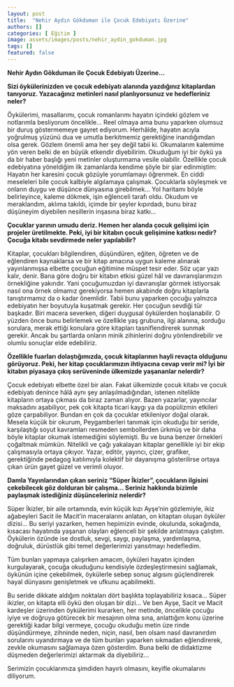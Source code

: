 ```yaml
---
layout: post
title:  "Nehir Aydın Gökduman ile Çocuk Edebiyatı Üzerine"
authors: []
categories: [ Eğitim ]
image: assets/images/posts/nehir_aydin_gokduman.jpg
tags: []
featured: false
---
```


**Nehir Aydın Gökduman ile Çocuk Edebiyatı Üzerine...**

**Sizi öykülerinizden ve çocuk edebiyatı alanında yazdığınız kitaplardan tanıyoruz. Yazacağınız metinleri nasıl planlıyorsunuz ve hedefleriniz neler?**

Öykülerimi, masallarımı, çocuk romanlarımı hayatın içindeki gözlem ve notlarımla besliyorum öncelikle… Reel olmaya ama bunu yaparken olumsuz bir duruş göstermemeye gayret ediyorum. Herhâlde, hayatın acıyla yoğrulmuş yüzünü dua ve umutla berkitmemiz gerektiğine inandığımdan olsa gerek. Gözlem önemli ama her şey değil tabii ki. Okumalarım kalemime yön veren belki de en büyük etkendir diyebilirim. Okuduğum iyi bir öykü ya da bir haber başlığı yeni metinler oluşturmama vesile olabilir. Özellikle çocuk edebiyatına yöneldiğim ilk zamanlarda kendime şöyle bir şiar edinmiştim: Hayatın her karesini çocuk gözüyle yorumlamayı öğrenmek. En ciddi meseleleri bile çocuk kalbiyle algılamaya çalışmak. Çocuklarla söyleşmek ve onların duygu ve düşünce dünyasına girebilmek… Yol haritamı böyle belirleyince, kaleme dökmek, işin eğlenceli tarafı oldu. Okudum ve meraklandım, aklıma takıldı, içimde bir şeyler kıpırdadı, bunu biraz düşüneyim diyebilen nesillerin inşasına biraz katkı…

**Çocuklar yarının umudu deriz. Hemen her alanda çocuk gelişimi için projeler üretilmekte. Peki, iyi bir kitabın çocuk gelişimine katkısı nedir? Çocuğa kitabı sevdirmede neler yapılabilir?**

Kitaplar, çocukları bilgilendiren, düşündüren, eğiten, öğreten ve de eğlendiren kaynaklarsa ve bir kitap amacına uygun kaleme alınarak yayınlanmışsa elbette çocuğun eğitimine müspet tesir eder. Söz uçar yazı kalır, denir. Bana göre doğru bir kitabın etkisi güzel hâl ve davranışlarımızın örnekliğine yakındır. Yani çocuğumuzdan iyi davranışlar görmek istiyorsak nasıl ona örnek olmamız gerekiyorsa hemen akabinde doğru kitaplarla tanıştırmamız da o kadar önemlidir. Tabii bunu yaparken çocuğu yalnızca edebiyatın her boyutuyla kuşatmak gerekir. Her çocuğun sevdiği tür başkadır. Biri macera severken, diğeri duygusal öykülerden hoşlanabilir. O yüzden önce bunu belirlemek ve özellikle yaş grubuna, ilgi alanına, sorduğu sorulara, merak ettiği konulara göre kitapları tasniflendirerek sunmak gerekir. Ancak bu şartlarda onların minik zihinlerini doğru yönlendirebilir ve olumlu sonuçlar elde edebiliriz.

**Özellikle fuarları dolaştığımızda, çocuk kitaplarının hayli revaçta olduğunu görüyoruz. Peki, her kitap çocuklarımızın ihtiyacına cevap verir mi? İyi bir kitabın piyasaya çıkış serüveninde ülkemizde yaşananlar nelerdir?**

Çocuk edebiyatı elbette özel bir alan. Fakat ülkemizde çocuk kitabı ve çocuk edebiyatı denince hâlâ aynı şey anlaşılmadığından, istenen nitelikte kitapların ortaya çıkması da biraz zaman alıyor. Bazen yazarlar, yayıncılar maksadını aşabiliyor, pek çok kitapta ticari kaygı ya da popülizmin etkileri göze çarpabiliyor. Bundan en çok da çocuklar etkileniyor doğal olarak. Mesela küçük bir okurum, Peygamberleri tanımak için okuduğu bir seride, karşılaştığı soyut kavramları resmeden sembollerden ürkmüş ve bir daha böyle kitaplar okumak istemediğini söylemişti. Bu ve buna benzer örnekleri çoğaltmak mümkün. Nitelikli ve çağı yakalayan kitaplar genellikle iyi bir ekip çalışmasıyla ortaya çıkıyor. Yazar, editör, yayıncı, çizer, grafiker, gerektiğinde pedagog katılımıyla kolektif bir dayanışma gösterilirse ortaya çıkan ürün gayet güzel ve verimli oluyor.

**Damla Yayınlarından çıkan seriniz “Süper İkizler”, çocukların ilgisini çekebilecek göz dolduran bir çalışma… Seriniz hakkında bizimle paylaşmak istediğiniz düşünceleriniz nelerdir?**

Süper İkizler, bir aile ortamında, evin küçük kızı Ayşe’nin gözlemiyle, ikiz ağabeyleri Sacit ile Macit’in maceralarını anlatan, on kitaptan oluşan öyküler dizisi… Bu seriyi yazarken, hemen hepimizin evinde, okulunda, sokağında, kısacası hayatında yaşanan olayları eğlenceli bir şekilde anlatmaya çalıştım. Öykülerin özünde ise dostluk, sevgi, saygı, paylaşma, yardımlaşma, doğruluk, dürüstlük gibi temel değerlerimizi yansıtmayı hedefledim.

Tüm bunları yapmaya çalışırken amacım, öyküleri hayatın içinden kurgulayarak, çocuğa okuduğunu kendisiyle özdeşleştirmesini sağlamak, öykünün içine çekebilmek, öykülerle sebep sonuç algısını güçlendirerek hayal dünyasını genişletmek ve ufkunu açabilmekti.

Bu seride dikkate aldığım noktaları dört başlıkta toplayabiliriz kısaca… Süper ikizler, on kitapta elli öykü den oluşan bir dizi... Ve ben Ayşe, Sacit ve Macit kardeşler üzerinden öykülerimi kurarken, her metinde, öncelikle çocuğu iyiye ve doğruya götürecek bir mesajının olma sına, anlattığım konu üzerine gerektiği kadar bilgi vermeye, çocuğu okuduğu metin üze rinde düşündürmeye, zihninde neden, niçin, nasıl, ben olsam nasıl davranırdım sorularını uyandırmaya ve de tüm bunları yaparken sıkmadan eğlendirerek, zevkle okumasını sağlamaya özen gösterdim. Buna belki de didaktizme düşmeden değerlerimizi aktarmak da diyebiliriz…

Serimizin çocuklarımıza şimdiden hayırlı olmasını, keyifle okumalarını diliyorum.
